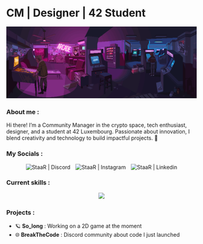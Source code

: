 # CM | Designer | 42 Student

![Banner](https://github.com/gabrielle-pch/gabrielle-pch/blob/main/0293592C-EEFF-4807-BB5E-F64408822750.gif)

<h3 align="left">About me :</h3>
<p align="left"> 
Hi there!
I’m a Community Manager in the crypto space, tech enthusiast, designer, and a student at 42 Luxembourg. Passionate about innovation, I blend creativity and technology to build impactful projects. 🚀
</p>

### My Socials : 

<p align="center">
  <a href="https://discord.gg/staar" target="_blank" style="text-decoration: none;">
    <img alt="StaaR | Discord" width="48px" src="https://skillicons.dev/icons?i=discord" />
  </a>
  <a href="https://instagram.com/gabrielle.pch" target="_blank" style="margin: 0 10px; text-decoration: none;">
    <img alt="StaaR | Instagram" width="48px" src="https://skillicons.dev/icons?i=instagram" />
  </a>
  <a href="https://www.linkedin.com/in/gabrielle-pochon-2bb0b0255/" target="_blank" style="text-decoration: none;">
    <img alt="StaaR | Linkedin" width="48px" src="https://skillicons.dev/icons?i=linkedin" />
  </a>
</p>

### Current skills :

<p align="center">
  <a href="https://skillicons.dev">
    <img src="https://skillicons.dev/icons?i=git,vscode,linux,c,vim,figma,ae,blender,ps" />
  </a>
</p>

<h3 align="left">Projects :</h3>
<ul align="left">
  <li>🪐 <strong>So_long</strong> : Working on a 2D game at the moment </li>
  <li>🌐 <strong>BreakTheCode</strong> : Discord community about code I just launched</li>
</ul>

[youtube]: https://www.youtube.com/@Shinystaar_
[instagram]: https://instagram.com/gabrielle.pch
[discord]: https://discord.com/invite/staar

